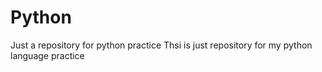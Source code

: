# Python
Just a repository for python practice
Thsi is just repository for my python language practice
